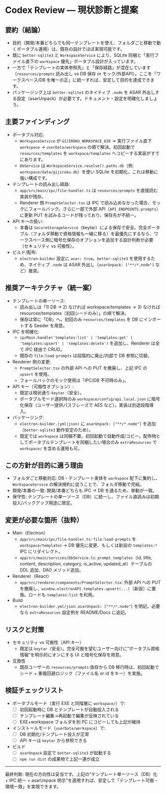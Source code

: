 # Codex Review — 現状診断と提案

## 要約（結論）
- 目的（開発/本番どちらでも同一テンプレートを使え、フォルダごと移動で動くポータブル運用）は、既存の設計でほぼ実現可能です。
- 既に `better-sqlite3` と `WorkspaceService` により、SQLite 同梱と「実行ファイル直下の `workspace` 優先」ポータブル設計が入っています。
- 一方で「テンプレートの実体参照先」と「保存経路」が混在しています（`resources/prompts` 読み出し vs DB 保存 or モック/外部API）。ここを「ワークスペース/DB を唯一の正」に統一すれば、安定して目的を達成できます。
- パッケージング上は `better-sqlite3` のネイティブ `.node` を ASAR 外出しする設定（asarUnpack）が必要です。ドキュメント・設定を明確化しましょう。

## 主要ファインディング
- ポータブル対応:
  - `WorkspaceService` が `GIJIROKU_WORKSPACE_DIR` → 実行ファイル直下 `workspace` → `userData/workspace` の順で解決。初回起動で `resources/templates` を `workspace/templates` へコピーする実装がすでにあります。
  - `DbService` は `WorkspaceService.resolve().paths.db`（例: `workspace/data/gijiroku.db`）を使い SQLite を初期化。これは移動に強い構成です。
- テンプレートの読み出し経路:
  - `app/src/main/ipc/file-handler.ts` は `resources/prompts` を直接読む実装が残存。
  - Renderer 側 `PromptSelector.tsx` は IPC で読み込めなかった場合、モックにフォールバック。さらに一部で外部 API（`API_ENDPOINTS.prompts`）に更新 PUT を試みるコードが残っており、保存先が不統一。
- API キーの扱い:
  - 本番は `SecureStorageService`（keytar）による保存で安全。完全ポータブル（フォルダ移動で資格情報も一緒に移る）を最優先にするなら、ワークスペース側に暗号化保存のオプションを追加する設計判断が必要（セキュリティ vs 可搬性）。
- ビルド/配布:
  - `electron-builder` 設定に `asar: true`。`better-sqlite3` を使用するため、ネイティブ `.node` は ASAR 外出し（`asarUnpack: ["**/*.node"]` など）推奨。

## 推奨アーキテクチャ（統一案）
- テンプレートの単一ソース:
  - 読み出しは「1) DB → 2) なければ workspace/templates → 3) なければ resources/templates（初回シードのみ）」の順で解決。
  - 保存は常に「DB」へ。初回のみ `resources/templates` を DB にインポートする Seeder を用意。
- IPC を明確化:
  - `ipcMain.handle('templates:list' | 'templates:get' | 'templates:upsert' | 'templates:delete')` を追加し、Renderer は全て IPC 経由で CRUD。
  - 既存の `file:load-prompts` は段階的に廃止/内部で DB 参照に切替。
- Renderer 側の変更:
  - `PromptSelector.tsx` の外部 API への PUT を撤廃し、上記 IPC の `upsert` を使用。
  - フォールバックのモック使用は「IPC/DB 不可時のみ」。
- API キー（可搬性オプション）:
  - 既定は現状通り `keytar`（安全）。
  - ポータブルモード選択時のみ `workspace/config/api.local.json` に暗号化保存（ユーザー提供パスフレーズで AES など）。実装は別途段階導入。
- パッケージング:
  - `electron-builder.(yml|json)` に `asarUnpack: ["**/*.node"]` を追加（`better-sqlite3` 動作安定のため）。
  - 既定では `workspace` は同梱不要。初回起動で自動作成/コピー。配布物としてポータブルテンプレートを同梱したい場合のみ `extraResources` で `workspace/` を含める運用も可。

## この方針が目的に適う理由
- フォルダごと移動対応: DB・テンプレート実体を `workspace` 配下に集約し、`WorkspaceService` の解決規約に従うことで、フォルダ移動で完結。
- 開発/本番の一致: 開発/本番どちらも IPC → DB を通るため、挙動が一致。
- 保守性: テンプレートの単一ソース（DB）に統一し、ファイル直読みは初期投入/バックアップ用途に限定。

## 変更が必要な箇所（抜粋）
- Main（Electron）
  - `app/src/main/ipc/file-handler.ts`: `file:load-prompts` を `workspace/templates` → DB 優先に変更、もしくは新設の `templates:*` IPC にリダイレクト。
  - `app/src/main/services/DbService.ts`: `prompt_templates`（id, title, content, description, category, is_active, updated_at）テーブルの DDL 追加、DAO メソッド追加。
- Renderer（React）
  - `app/src/renderer/components/PromptSelector.tsx`: 外部 API への PUT を撤廃し、`window.electronAPI.templates.upsert(...)`（新設）に置換。ロードも `templates:list` を利用。
- Build
  - `electron-builder.yml/json`: `asarUnpack: ["**/*.node"]` を明記。必要なら `extraResources` 設定例を README/Docs に追記。

## リスクと対策
- セキュリティ vs 可搬性（API キー）
  - 既定は `keytar`（安全）。完全可搬を望むユーザー向けに“ポータブル資格情報”を明示的にオンにする UI と暗号化保存を用意。
- 互換性
  - 既存ユーザーの `resources/prompts` 依存から DB 移行時は、初回起動でシード + 重複回避ロジック（ファイル名 or id をキー）を実施。

## 検証チェックリスト
- ポータブルモード（実行 EXE と同階層に `workspace/`）で:
  - [ ] 初回起動時に DB とテンプレートが自動投入される
  - [ ] テンプレート編集→再起動で編集が反映されている
  - [ ] EXE+workspace フォルダを別 PC にコピーしても上記が維持
- インストールモード（`userData/workspace`）で:
  - [ ] DB 初期化/テンプレート投入が正常
  - [ ] API キーは `keytar` から参照できる
- ビルド
  - [ ] `asarUnpack` 設定で `better-sqlite3` が起動する
  - [ ] `npm run dist` の成果物で上記一連が成立

---

最終判断: 現在の方向性は妥当です。上記の“テンプレート単一ソース（DB）化 + IPC 統一 + asarUnpack 明示”を適用すれば、安定して「テンプレート可搬・環境一致」を実現できます。
